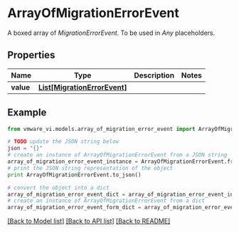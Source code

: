 # ArrayOfMigrationErrorEvent

A boxed array of *MigrationErrorEvent*. To be used in *Any* placeholders. 

## Properties
Name | Type | Description | Notes
------------ | ------------- | ------------- | -------------
**value** | [**List[MigrationErrorEvent]**](MigrationErrorEvent.md) |  | 

## Example

```python
from vmware_vi.models.array_of_migration_error_event import ArrayOfMigrationErrorEvent

# TODO update the JSON string below
json = "{}"
# create an instance of ArrayOfMigrationErrorEvent from a JSON string
array_of_migration_error_event_instance = ArrayOfMigrationErrorEvent.from_json(json)
# print the JSON string representation of the object
print ArrayOfMigrationErrorEvent.to_json()

# convert the object into a dict
array_of_migration_error_event_dict = array_of_migration_error_event_instance.to_dict()
# create an instance of ArrayOfMigrationErrorEvent from a dict
array_of_migration_error_event_form_dict = array_of_migration_error_event.from_dict(array_of_migration_error_event_dict)
```
[[Back to Model list]](../README.md#documentation-for-models) [[Back to API list]](../README.md#documentation-for-api-endpoints) [[Back to README]](../README.md)


